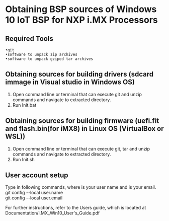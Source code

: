 Obtaining BSP sources of Windows 10 IoT BSP for NXP i.MX Processors
==============
  
## Required Tools

	•git  
	•software to unpack zip archives  
	•software to unpack gziped tar archives  
 
## Obtaining sources for building drivers (sdcard immage in Visual studio in Windows OS)
1) Open command line or terminal that can execute git and unzip commands and navigate to extracted directory.
2) Run Init.bat


## Obtaining sources for building firmware (uefi.fit and flash.bin(for iMX8) in Linux OS (VirtualBox or WSL))
1) Open command line or terminal that can execute git, tar and unzip commands and navigate to extracted directory. 
2) Run Init.sh

## User account setup
  Type in following commands, where <name> is your user name and <email> is your email.  
  git config --local user.name <name>  
  git config --local user.email <email>  

For further instructions, refer to the Users guide, which is located at Documentation/i.MX_Win10_User's_Guide.pdf
